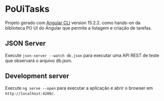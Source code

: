 # PoUiTasks

Projeto gerado com [Angular CLI](https://github.com/angular/angular-cli) version 15.2.2. como hands-on da biblioteca PO UI do Angular que permite a listagem e criação de tarefas.

## JSON Server

Execute `json-server --watch db.json` para executar uma API REST de teste que observará o arquivo db.json.

## Development server

Execute `ng serve --open` para executar a aplicação e abrir o browser em `http://localhost:4200/`.
